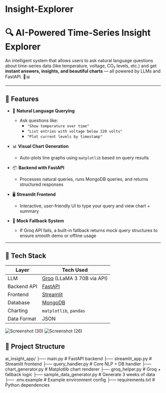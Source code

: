 # Insight-Explorer
# 🔍 AI-Powered Time-Series Insight Explorer

An intelligent system that allows users to ask natural language questions about time-series data (like temperature, voltage, CO₂ levels, etc.) and get **instant answers, insights, and beautiful charts** — all powered by LLMs and FastAPI. 🧠📊

---

## 🚀 Features

- 🧠 **Natural Language Querying**
  - Ask questions like:  
    - `"Show temperature over time"`  
    - `"List entries with voltage below 220 volts"`  
    - `"Plot current levels by timestamp"`

- 📊 **Visual Chart Generation**
  - Auto-plots line graphs using `matplotlib` based on query results

- 📦 **Backend with FastAPI**
  - Processes natural queries, runs MongoDB queries, and returns structured responses

- 🖥️ **Streamlit Frontend**
  - Interactive, user-friendly UI to type your query and view chart + summary

- 🧪 **Mock Fallback System**
  - If Groq API fails, a built-in fallback returns mock query structures to ensure smooth demo or offline usage

---

## 🧰 Tech Stack

| Layer         | Tech Used                         |
|---------------|-----------------------------------|
| LLM           | [Groq](https://console.groq.com/) (LLaMA 3 70B via API) |
| Backend API   | [FastAPI](https://fastapi.tiangolo.com/) |
| Frontend      | [Streamlit](https://streamlit.io/) |
| Database      | [MongoDB](https://www.mongodb.com/) |
| Charting      | `matplotlib`, `pandas`            |
| Data Format   | JSON                              |

![Screenshot (30)](https://github.com/user-attachments/assets/53cfb0f4-14a7-4d9b-97e6-44ca02a8d648)
![Screenshot (26)](https://github.com/user-attachments/assets/290e91d5-0381-4f52-a7a9-1fb7651de8e5)


## 📂 Project Structure
ai_insight_app/
├── main.py # FastAPI backend
├── streamlit_app.py # Streamlit frontend
├── query_handler.py # Core NLP + DB handler
├── chart_generator.py # Matplotlib chart renderer
├── groq_helper.py # Groq + fallback logic
├── sample_data_generator.py # Generate 3 weeks of data
├── .env.example # Example environment config
├── requirements.txt # Python dependencies
